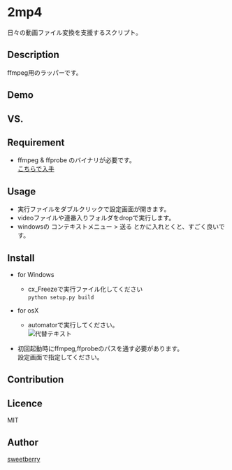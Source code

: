 2mp4
====

日々の動画ファイル変換を支援するスクリプト。

## Description
ffmpeg用のラッパーです。
## Demo

## VS. 

## Requirement
- ffmpeg & ffprobe のバイナリが必要です。  
[こちらで入手](https://www.ffmpeg.org/download.html)

## Usage
- 実行ファイルをダブルクリックで設定画面が開きます。
- videoファイルや連番入りフォルダをdropで実行します。  
- windowsの コンテキストメニュー > 送る とかに入れとくと、すごく良いです。

## Install

- for Windows
    * cx_Freezeで実行ファイル化してください  
```python setup.py build ```

- for osX
    * automatorで実行してください。  
![代替テキスト](libs/automatorSetting.png)

- 初回起動時にffmpeg,ffprobeのパスを通す必要があります。  
設定画面で指定してください。

## Contribution

## Licence
MIT

## Author
[sweetberry](https://github.com/sweetberry)
